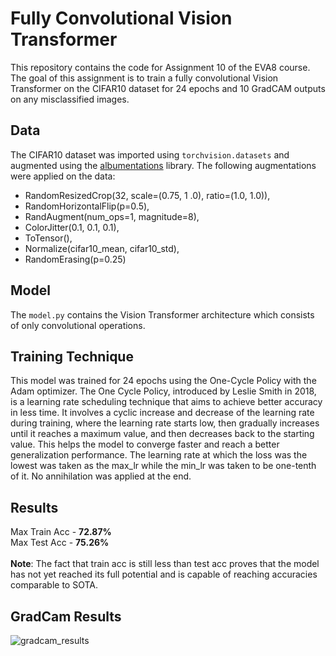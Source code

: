 
# Fully Convolutional Vision Transformer

This repository contains the code for Assignment 10 of the EVA8 course. The goal of this assignment is to train a fully convolutional Vision Transformer on the CIFAR10 dataset for 24 epochs and 10 GradCAM outputs on any misclassified images.

## Data

The CIFAR10 dataset was imported using `torchvision.datasets` and augmented using the [albumentations](https://albumentations.ai) library. The following augmentations were applied on the data:
* RandomResizedCrop(32, scale=(0.75, 1
.0), ratio=(1.0, 1.0)),
* RandomHorizontalFlip(p=0.5),
* RandAugment(num_ops=1, magnitude=8),
* ColorJitter(0.1, 0.1, 0.1),
* ToTensor(),
* Normalize(cifar10_mean, cifar10_std),
* RandomErasing(p=0.25)


## Model
The `model.py` contains the Vision Transformer architecture which consists of only convolutional operations.

## Training Technique

This model was trained for 24 epochs using the One-Cycle Policy with the Adam optimizer. The One Cycle Policy, introduced by Leslie Smith in 2018, is a learning rate scheduling technique that aims to achieve better accuracy in less time. It involves a cyclic increase and decrease of the learning rate during training, where the learning rate starts low, then gradually increases until it reaches a maximum value, and then decreases back to the starting value. This helps the model to converge faster and reach a better generalization performance.
The learning rate at which the loss was the lowest was taken as the max_lr while the min_lr was taken to be one-tenth of it. No annihilation was applied at the end.

## Results
Max Train Acc - **72.87%**
\
Max Test Acc - **75.26%**
\
\
**Note**: The fact that train acc is still less than test acc proves that the model has not yet reached its full potential and is capable of reaching accuracies comparable to SOTA.

## GradCam Results
![gradcam_results](https://user-images.githubusercontent.com/34182074/230546793-fb77ca7b-f1a9-42a4-96f4-9fc1f9098d91.png)
